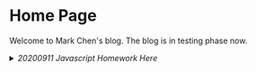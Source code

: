 # Home Page

Welcome to Mark Chen's blog. The blog is in testing phase now.

<details>
    <summary>
    <em>20200911 Javascript Homework Here</em>
    </summary>
    [Homework - THE MOST BORING GAME](https://markchenyutian.github.io/Markchen_Blog/Homework_index.html)
</details>
